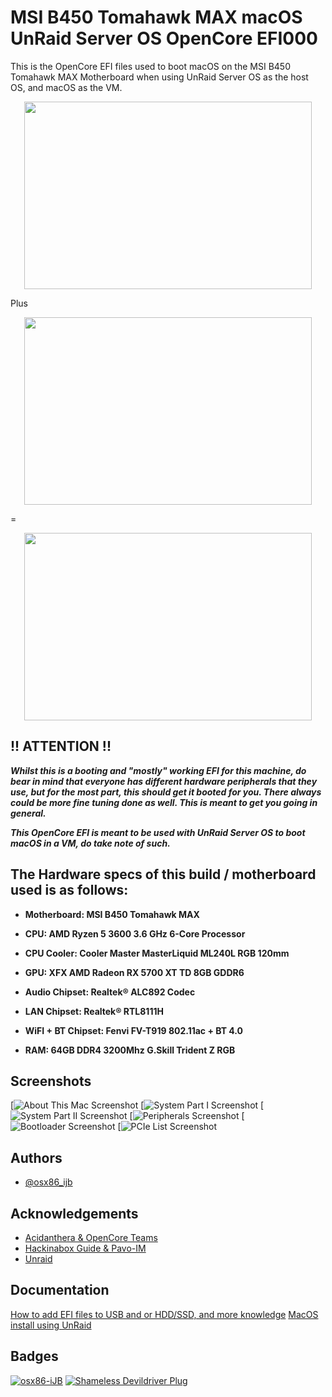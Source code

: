 
# MSI B450 Tomahawk MAX macOS UnRaid Server OS OpenCore EFI000

This is the OpenCore EFI files used to boot macOS on the MSI B450 Tomahawk MAX Motherboard when using UnRaid Server OS as the host OS, and macOS as the VM.

<p align="center">
  <img width="460" height="300" src="https://asset.msi.com/resize/image/global/product/product_1_20200806161944_5f2bbd20c4441.png62405b38c58fe0f07fcef2367d8a9ba1/1024.png">
</p>

<p> Plus </p>

<p align="center">
  <img width="460" height="300" src="https://i.ibb.co/mqQpzBZ/UN-stacked-light-2x.png">
</p>

<p> = </p>

<p align="center">
  <img width="460" height="300" src="https://i.ibb.co/syB9v3K/vecteezy-heart-pixelate-1187430.png">
</p>

## !! ATTENTION !!
_**Whilst this is a booting and "mostly" working EFI for this machine, do bear in mind that everyone has different hardware peripherals that they use, but for the most part, this should get it booted for you. There always could be more fine tuning done as well. This is meant to get you going in general.**_

_**This OpenCore EFI is meant to be used with UnRaid Server OS to boot macOS in a VM, do take note of such.**_


## The Hardware specs of this build / motherboard used is as follows:

- **Motherboard: MSI B450 Tomahawk MAX**

- **CPU: AMD Ryzen 5 3600 3.6 GHz 6-Core Processor**

- **CPU Cooler: Cooler Master MasterLiquid ML240L RGB 120mm**

- **GPU: XFX AMD Radeon RX 5700 XT TD 8GB GDDR6**

- **Audio Chipset: Realtek® ALC892 Codec**

- **LAN Chipset: Realtek® RTL8111H**

- **WiFI + BT Chipset: Fenvi FV-T919 802.11ac + BT 4.0**

- **RAM: 64GB DDR4 3200Mhz G.Skill Trident Z RGB**

## Screenshots

[![About This Mac Screenshot](https://i.ibb.co/6XwWjgj/Screen-Shot-2021-12-11-at-12-07-22-AM.png)
[![System Part I Screenshot](https://i.ibb.co/bb7ZmdL/Screen-Shot-2021-12-10-at-11-38-26-PM.png)
[![System Part II Screenshot](https://i.ibb.co/bb7ZmdL/Screen-Shot-2021-12-10-at-11-38-26-PM.png)
[![Peripherals Screenshot](https://i.ibb.co/d4JTYg2/Screen-Shot-2021-12-10-at-11-38-49-PM.png)
[![Bootloader Screenshot](https://i.ibb.co/cNztpYx/Screen-Shot-2021-12-10-at-11-39-00-PM.png)
[![PCIe List Screenshot](https://i.ibb.co/svqdsWr/Screen-Shot-2021-12-10-at-11-39-43-PM.png)

## Authors

- [@osx86_ijb](https://www.github.com/osx86-ijb)

## Acknowledgements
- [Acidanthera & OpenCore Teams](https://github.com/acidanthera)
- [Hackinabox Guide & Pavo-IM](https://github.com/Pavo-IM/Hackinabox)
- [Unraid](https://unraid.net/)

## Documentation

[How to add EFI files to USB and or HDD/SSD, and more knowledge](https://dortania.github.io/OpenCore-Install-Guide/installer-guide/opencore-efi.html)
[MacOS install using UnRaid](https://github.com/Pavo-IM/Hackinabox)

## Badges

[![osx86-iJB](https://img.shields.io/badge/Hackintosh-Legend-red)](https://github.com/osx86-ijb)
[![Shameless Devildriver Plug](https://img.shields.io/badge/Go%20There-Away%20From%20Me-brightgreeng)](https://www.youtube.com/watch?v=PjACk_dw1v8)
